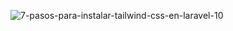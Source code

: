 
![7-pasos-para-instalar-tailwind-css-en-laravel-10](https://github.com/elmiguehg/tailwind-portfolio/assets/57675926/4740eb97-6080-47f6-be0f-49f0f2e0ae55)
